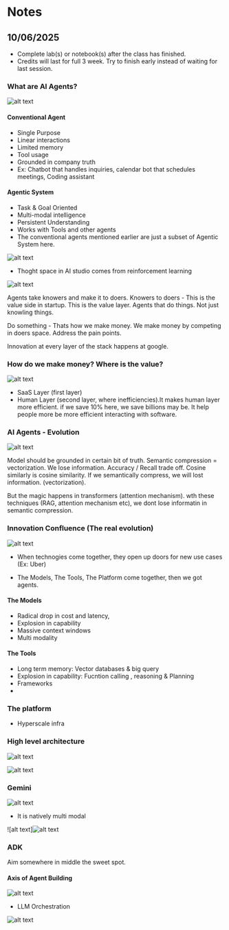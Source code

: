 # Notes

## 10/06/2025
* Complete lab(s) or notebook(s) after the class has finished.
* Credits will last for full 3 week. Try to finish early instead of waiting for last session.

### What are AI Agents?
![alt text](1_what_are_agents.png)

#### Conventional Agent
* Single Purpose
* Linear interactions
* Limited memory
* Tool usage
* Grounded in company truth
* Ex: Chatbot that handles inquiries, calendar bot that schedules meetings, Coding assistant

#### Agentic System
* Task & Goal Oriented
* Multi-modal intelligence
* Persistent Understanding
* Works with Tools and other agents
* The conventional agents mentioned earlier are just a subset of Agentic System here.


![alt text](2_agents.png)

* Thoght space in AI studio comes from reinforcement learning

![alt text](3_agent_value_chain.png)

Agents take knowers and make it to doers. 
Knowers to doers - This is the value side in startup. This is the value layer. Agents that do things. Not just knowling things.

Do something - Thats how we make money. We make money by competing in doers space. Address the pain points.

Innovation at every layer of the stack happens at google.


### How do we make money? Where is the value?

![alt text](4_where_is_value.png)
* SaaS Layer (first layer)
* Human Layer (second layer, where inefficiencies).It makes human layer more efficient. if we save 10% here, we save billions may be. It help people more be more efficient interacting with software. 

### AI Agents - Evolution

![alt text](5_ai_evolution.png)

Model should be grounded in certain bit of truth.
Semantic compression = vectorization. We lose information. Accuracy / Recall trade off. Cosine similarly is cosine similarity. If we semantically compress, we will lost information. (vectorization).

But the magic happens in transformers (attention mechanism). wth these techniques (RAG, attention mechanism etc), we dont lose informatin in semantic compression.

### Innovation Confluence (The real evolution)

![alt text](6_innovation_confluence.png)

* When technogies come together, they open up doors for new use cases (Ex: Uber)

* The Models, The Tools, The Platform come together, then we got agents.

#### The Models 
* Radical drop in cost and latency, 
* Explosion in capability
* Massive context windows
* Multi modality

#### The Tools 
* Long term memory: Vector databases & big query
* Explosion in capability: Fucntion calling , reasoning & Planning
* Frameworks
* 

### The platform
* Hyperscale infra

### High level architecture

![alt text](7_architecture.png)

![alt text](8_why_google.png)


### Gemini

![alt text](9_gemini.png)
* It is natively multi modal

![alt text]![alt text](10_gemini_family.png)


### ADK

Aim somewhere in middle the sweet spot. 

#### Axis of Agent Building

![alt text](11_flexibility_vs_ease_of_use.png)

* LLM Orchestration

![alt text](12_adk.png)
